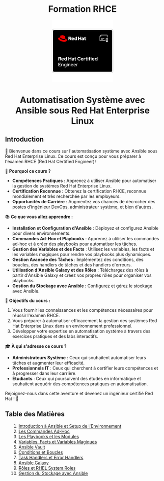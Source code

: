 <h1 align="center">Formation RHCE</h1>
<p align="center">
  <img src="images/image.png" alt="Red Hat Logo" style="width: 200px;"/>
</p>
<h1 align="center">Automatisation Système avec Ansible sous Red Hat Enterprise Linux</h1>

## Introduction
👋 Bienvenue dans ce cours sur l'automatisation système avec Ansible sous Red Hat Enterprise Linux. 
Ce cours est conçu pour vous préparer à l'examen RHCE (Red Hat Certified Engineer)!

🔧 **Pourquoi ce cours ?**
- **Compétences Pratiques** : Apprenez à utiliser Ansible pour automatiser la gestion de systèmes Red Hat Enterprise Linux.
- **Certification Reconnue** : Obtenez la certification RHCE, reconnue mondialement et très recherchée par les employeurs.
- **Opportunités de Carrière** : Augmentez vos chances de décrocher des postes d'ingénieur DevOps, administrateur système, et bien d'autres.

📚 **Ce que vous allez apprendre :**
- **Installation et Configuration d'Ansible** : Déployez et configurez Ansible pour divers environnements.
- **Commandes Ad-Hoc et Playbooks** : Apprenez à utiliser les commandes ad-hoc et à créer des playbooks pour automatiser les tâches.
- **Gestion des Variables et des Facts** : Utilisez les variables, les facts et les variables magiques pour rendre vos playbooks plus dynamiques.
- **Gestion Avancée des Tâches** : Implémentez des conditions, des boucles, des handlers de tâches et des handlers d'erreurs.
- **Utilisation d'Ansible Galaxy et des Rôles** : Téléchargez des rôles à partir d'Ansible Galaxy et créez vos propres rôles pour organiser vos playbooks.
- **Gestion du Stockage avec Ansible** : Configurez et gérez le stockage avec Ansible.

🎯 **Objectifs du cours :**
1. Vous fournir les connaissances et les compétences nécessaires pour réussir l'examen RHCE.
2. Vous préparer à automatiser efficacement la gestion des systèmes Red Hat Enterprise Linux dans un environnement professionnel.
3. Développer votre expertise en automatisation système à travers des exercices pratiques et des labs interactifs.

🎓 **À qui s'adresse ce cours ?**
- **Administrateurs Système** : Ceux qui souhaitent automatiser leurs tâches et augmenter leur efficacité.
- **Professionnels IT** : Ceux qui cherchent à certifier leurs compétences et à progresser dans leur carrière.
- **Étudiants** : Ceux qui poursuivent des études en informatique et souhaitent acquérir des compétences pratiques en automatisation.

Rejoignez-nous dans cette aventure et devenez un ingénieur certifié Red Hat ! 🚀

## Table des Matières
<ol id="table-des-matieres" style="list-style-type: decimal; margin-left: 20px;">
  <li><a href="01-introduction-ansible-et-setup-environnement.md">Introduction à Ansible et Setup de l'Environnement</a></li>
  <li><a href="02-les-commandes-adhocs.md">Les Commandes Ad-Hoc</a></li>
  <li><a href="03-les-playbooks-et-les-modules.md">Les Playbooks et les Modules</a></li>
  <li><a href="04-variable-facts-et-variables-magiques.md">Variables, Facts et Variables Magiques</a></li>
  <li><a href="05-ansible-vault.md">Ansible Vault</a></li>
  <li><a href="06-conditions-et-loops.md">Conditions et Boucles</a></li>
  <li><a href="07-task-handlers-et-error-handlers.md">Task Handlers et Error Handlers</a></li>
  <li><a href="08-ansible-galaxy.md">Ansible Galaxy</a></li>
  <li><a href="09-roles-et-rhel-system-roles.md">Rôles et RHEL System Roles</a></li>
  <li><a href="10-gestion-de-stockage-avec-ansible.md">Gestion du Stockage avec Ansible</a></li>
</ol>
